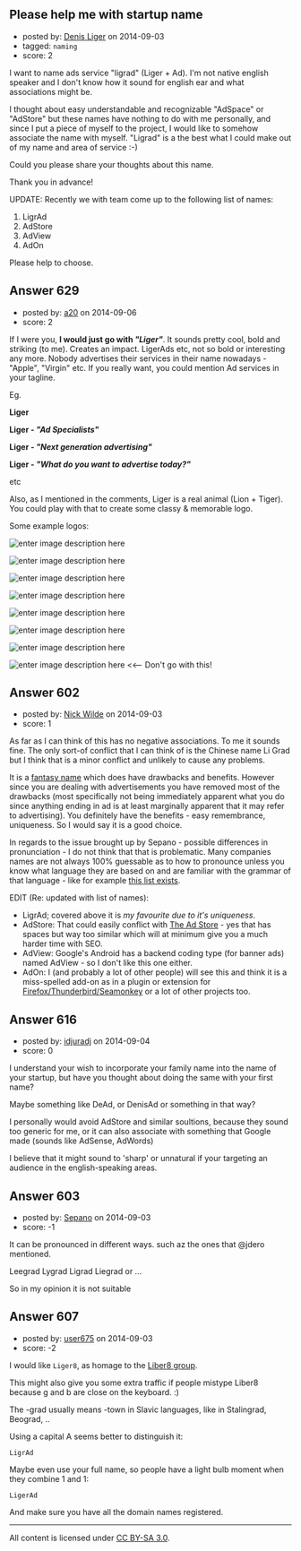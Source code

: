 ## Please help me with startup name

- posted by: [Denis Liger](https://stackexchange.com/users/1379301/denis-liger) on 2014-09-03
- tagged: `naming`
- score: 2

I want to name ads service "ligrad" (Liger + Ad). I'm not native english speaker and I don't know how it sound for english ear and what associations might be.

I thought about easy understandable and recognizable "AdSpace" or "AdStore" but these names have nothing to do with me personally, and since I put a piece of myself to the project, I would like to somehow associate the name with myself. "Ligrad" is a the best what I could make out of my name and area of service :-) 

Could you please share your thoughts about this name.

Thank you in advance!

UPDATE:
Recently we with team come up to the following list of names:

1. LigrAd
2. AdStore
3. AdView
4. AdOn

Please help to choose.



## Answer 629

- posted by: [a20](https://stackexchange.com/users/54595/a20) on 2014-09-06
- score: 2

<p>If I were you, <strong>I would just go with <em>"Liger"</em></strong>. It sounds pretty cool, bold and striking (to me). Creates an impact. LigerAds etc, not so bold or interesting any more. Nobody advertises their services in their name nowadays - "Apple", "Virgin" etc. If you really want, you could mention Ad services in your tagline.</p>

<p>Eg. </p>

<p><strong>Liger</strong></p>

<p><strong>Liger - <em>"Ad Specialists"</em></strong></p>

<p><strong>Liger - <em>"Next generation advertising"</em></strong></p>

<p><strong>Liger - <em>"What do you want to advertise today?"</em></strong></p>

<p>etc</p>

<p>Also, as I mentioned in the comments, Liger is a real animal (Lion + Tiger). You could play with that to create some classy &amp; memorable logo.</p>

<p>Some example logos:</p>

<p><img src="https://i.stack.imgur.com/GNsAj.png" alt="enter image description here"></p>

<p><img src="https://i.stack.imgur.com/sWw0y.png" alt="enter image description here"></p>

<p><img src="https://i.stack.imgur.com/GN1oT.png" alt="enter image description here"></p>

<p><img src="https://i.stack.imgur.com/oOLl8.gif" alt="enter image description here"></p>

<p><img src="https://i.stack.imgur.com/2Hwr4.jpg" alt="enter image description here"></p>

<p><img src="https://i.stack.imgur.com/Z459I.jpg" alt="enter image description here"></p>

<p><img src="https://i.stack.imgur.com/BWNN1.jpg" alt="enter image description here"></p>

<p><img src="https://i.stack.imgur.com/0Ackt.jpg" alt="enter image description here"> &lt;&lt;-- Don't go with this!</p>



## Answer 602

- posted by: [Nick Wilde](https://stackexchange.com/users/454046/nick-wilde) on 2014-09-03
- score: 1

<p>As far as I can think of this has no negative associations. To me it sounds fine. The only sort-of conflict that I can think of is the Chinese name Li Grad but I think that is a minor conflict and unlikely to cause any problems.</p>

<p>It is a <a href="https://startups.stackexchange.com/a/212/44">fantasy name</a> which does have drawbacks and benefits. However since you are dealing with advertisements you have removed most of the drawbacks (most specifically not being immediately apparent what you do since anything ending in ad is at least marginally apparent that it may refer to advertising). You definitely have the benefits - easy remembrance, uniqueness. So I would say it is a good choice.   </p>

<p>In regards to the issue brought up by Sepano - possible differences in pronunciation - I do not think that that is problematic. Many companies names are not always 100% guessable as to how to pronounce unless you know what language they are based on and are familiar with the grammar of that language - like for example <a href="http://www.watchtime.com/reference-center/watch-brand-pronunciation-guide/" rel="nofollow noreferrer">this list exists</a>.</p>

<p>EDIT (Re: updated with list of names): </p>

<ul>
<li>LigrAd; covered above it is <em>my favourite due to it's uniqueness</em>.</li>
<li>AdStore: That could easily conflict with <a href="http://www.adstore.com/" rel="nofollow noreferrer">The Ad Store</a> - yes that has spaces but way too similar which will at minimum give you a much harder time with SEO.</li>
<li>AdView: Google's Android has a backend coding type (for banner ads) named AdView - so I don't like this one either.</li>
<li>AdOn: I (and probably a lot of other people) will see this and think it is a miss-spelled add-on as in a plugin or extension for <a href="https://addons.mozilla.org/en-US/firefox/" rel="nofollow noreferrer">Firefox/Thunderbird/Seamonkey</a> or a lot of other projects too.</li>
</ul>



## Answer 616

- posted by: [idjuradj](https://stackexchange.com/users/1831929/idjuradj) on 2014-09-04
- score: 0

I understand your wish to incorporate your family name into the name of your startup, but have you thought about doing the same with your first name?

Maybe something like DeAd, or DenisAd or something in that way?

I personally would avoid AdStore and similar soultions, because they sound too generic for me, or it can also associate with something that Google made (sounds like AdSense, AdWords)

I believe that it might sound to 'sharp' or unnatural if your targeting an audience in the english-speaking areas.


## Answer 603

- posted by: [Sepano](https://stackexchange.com/users/1686334/sepano) on 2014-09-03
- score: -1

It can be pronounced in different ways. such az the ones that @jdero mentioned. 

Leegrad Lygrad Ligrad Liegrad or ...

So in my opinion it is not suitable 


## Answer 607

- posted by: [user675](https://stackexchange.com/users/4980122/user675) on 2014-09-03
- score: -2

I would like `Liger8`, as homage to the [Liber8 group](http://continuum.wikia.com/wiki/Liber8).

This might also give you some extra traffic if people mistype Liber8 because g and b are close on the keyboard. :)

The -grad usually means -town in Slavic languages, like in Stalingrad, Beograd, ..

Using a capital A seems better to distinguish it:

`LigrAd` 

Maybe even use your full name, so people have a light bulb moment when they combine 1 and 1:

`LigerAd`

And make sure you have all the domain names registered. 



---

All content is licensed under [CC BY-SA 3.0](https://creativecommons.org/licenses/by-sa/3.0/).
